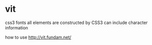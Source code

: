 vit
===

css3 fonts
all elements are constructed by CSS3
can include character information

how to use
http://vit.fundam.net/
